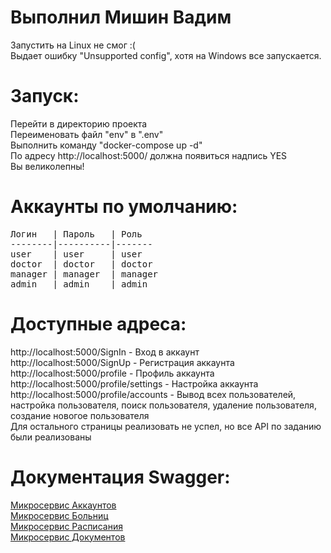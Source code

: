 # Выполнил Мишин Вадим  
  
Запустить на Linux не смог :(  
Выдает ошибку "Unsupported config", хотя на Windows все запускается.  
  
# Запуск:  
Перейти в директорию проекта  
Переименовать файл "env" в ".env"  
Выполнить команду "docker-compose up -d"   
По адресу http://localhost:5000/ должна появиться надпись YES  
Вы великолепны!  

# Аккаунты по умолчанию:
<pre>
Логин   | Пароль   | Роль
--------|----------|-------
user    | user     | user
doctor  | doctor   | doctor
manager | manager  | manager
admin   | admin    | admin
</pre>
  
# Доступные адреса:  
http://localhost:5000/SignIn - Вход в аккаунт  
http://localhost:5000/SignUp - Регистрация аккаунта  
http://localhost:5000/profile - Профиль аккаунта  
http://localhost:5000/profile/settings - Настройка аккаунта  
http://localhost:5000/profile/accounts - Вывод всех пользователей, настройка пользователя, поиск пользователя, удаление пользователя, создание новогое пользователя  
Для остального страницы реализовать не успел, но все API по заданию были реализованы  
  
# Документация Swagger:  
  
[Микросервис Аккаунтов](https://app.swaggerhub.com/apis/KOTENOK210903_1/accounts-api-Volga-IT/1.0.0)  
[Микросервис Больниц](https://app.swaggerhub.com/apis/KOTENOK210903_1/hospitals-api-Volga-IT/1.0.0)  
[Микросервис Расписания](https://app.swaggerhub.com/apis/KOTENOK210903_1/timetable-api-Volga-IT/1.0.0)  
[Микросервис Документов](https://app.swaggerhub.com/apis/KOTENOK210903_1/documents-api-Volga-IT/1.0.0)  
